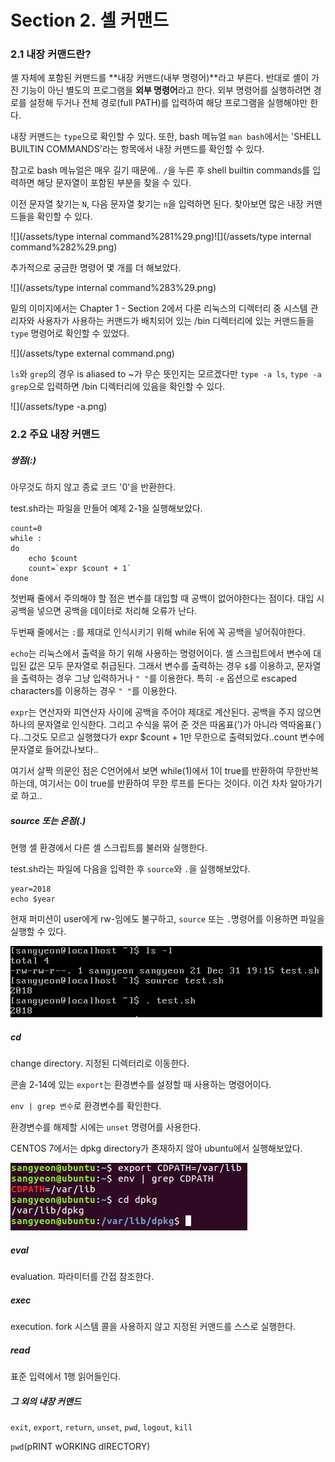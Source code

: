 # Section 2. 셸 커맨드

### 2.1 내장 커맨드란?

셸 자체에 포함된 커맨드를 **내장 커맨드\(내부 명령어\)**라고 부른다. 반대로 셸이 가진 기능이 아닌 별도의 프로그램을 **외부 명령어**라고 한다. 외부 명령어를 실행하려면 경로를 설정해 두거나 전체 경로\(full PATH\)를 입력하여 해당 프로그램을 실행해야만 한다.

내장 커맨드는 `type`으로 확인할 수 있다. 또한, bash 메뉴얼 `man bash`에서는 'SHELL BUILTIN COMMANDS'라는 항목에서 내장 커맨드를 확인할 수 있다.

참고로 bash 메뉴얼은 매우 길기 때문에.. `/`을 누른 후 shell builtin commands를 입력하면 해당 문자열이 포함된 부분을 찾을 수 있다.

이전 문자열 찾기는 `N`, 다음 문자열 찾기는 `n`을 입력하면 된다. 찾아보면 많은 내장 커맨드들을 확인할 수 있다.

![](/assets/type internal command%281%29.png)![](/assets/type internal command%282%29.png)

추가적으로 궁금한 명령어 몇 개를 더 해보았다.

![](/assets/type internal command%283%29.png)

밑의 이미지에서는 Chapter 1 - Section 2에서 다룬 리눅스의 디렉터리 중 시스템 관리자와 사용자가 사용하는 커맨드가 배치되어 있는 /bin 디렉터리에 있는 커맨드들을 `type` 명령어로 확인할 수 있었다.

![](/assets/type external command.png)

`ls`와 `grep`의 경우 is aliased to ~가 무슨 뜻인지는 모르겠다만 `type -a ls`, `type -a grep`으로 입력하면 /bin 디렉터리에 있음을 확인할 수 있다.

![](/assets/type -a.png)

### 2.2 주요 내장 커맨드

##### 쌍점\(:\)

아무것도 하지 않고 종료 코드 '0'을 반환한다.

test.sh라는 파일을 만들어 예제 2-1을 실행해보았다.

    count=0
    while :
    do
        echo $count
        count=`expr $count + 1`
    done

첫번째 줄에서 주의해야 할 점은 변수를 대입할 때 공백이 없어야한다는 점이다. 대입 시 공백을 넣으면 공백을 데이터로 처리해 오류가 난다.

두번째 줄에서는 `:`를 제대로 인식시키기 위해 while 뒤에 꼭 공백을 넣어줘야한다.

`echo`는 리눅스에서 출력을 하기 위해 사용하는 명령어이다. 셸 스크립트에서 변수에 대입된 값은 모두 문자열로 취급된다. 그래서 변수를 출력하는 경우 `$`를 이용하고, 문자열을 출력하는 경우 그냥 입력하거나 `" "`를 이용한다. 특히 `-e` 옵션으로 escaped characters를 이용하는 경우 `" "`를 이용한다.

`expr`는 연산자와 피연산자 사이에 공백을 주어야 제대로 계산된다. 공백을 주지 않으면 하나의 문자열로 인식한다. 그리고 수식을 묶어 준 것은 따옴표\('\)가 아니라 역따옴표\(\`\)다..그것도 모르고 실행했다가 expr $count + 1만 무한으로 출력되었다..count 변수에 문자열로 들어갔나보다..

여기서 살짝 의문인 점은 C언어에서 보면 while\(1\)에서 1이 true를 반환하여 무한반복하는데, 여기서는 0이 true를 반환하여 무한 루프를 돈다는 것이다. 이건 차차 알아가기로 하고..

##### source 또는 온점\(.\)

현행 셸 환경에서 다른 셸 스크립트를 불러와 실행한다.

test.sh라는 파일에 다음을 입력한 후 `source`와 `.`을 실행해보았다.

```
year=2018
echo $year
```

현재 퍼미션이 user에게 rw-임에도 불구하고, `source` 또는 `.`명령어를 이용하면 파일을 실행할 수 있다.

![](/assets/source.png)

##### cd

change directory. 지정된 디렉터리로 이동한다.

콘솔 2-14에 있는 `export`는 환경변수를 설정할 때 사용하는 명령어이다.

`env | grep 변수`로 환경변수를 확인한다.

환경변수를 해제할 시에는 `unset` 명령어를 사용한다.

CENTOS 7에서는 dpkg directory가 존재하지 않아 ubuntu에서 실행해보았다.

![](/assets/cd.png)

##### eval

evaluation. 파라미터를 간접 참조한다.

##### exec

execution. fork 시스템 콜을 사용하지 않고 지정된 커맨드를 스스로 실행한다.

##### read

표준 입력에서 1행 읽어들인다.

##### 그 외의 내장 커맨드

`exit`, `export`, `return`, `unset`, `pwd`, `logout`, `kill`

`pwd`\(pRINT wORKING dIRECTORY\)


